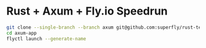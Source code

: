 # Rust + Axum + Fly.io Speedrun

```sh
git clone --single-branch --branch axum git@github.com:superfly/rust-templates.git axum-app
cd axum-app
flyctl launch --generate-name
```


